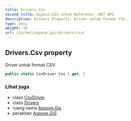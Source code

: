 ```yaml
---
title: Drivers.Csv
second_title: Aspose.GIS untuk Referensi .NET API
description: Drivers Properti. Driver untuk format CSV.
type: docs
weight: 10
url: /id/net/aspose.gis/drivers/csv/
---
```

## Drivers.Csv property

Driver untuk format CSV.

```csharp
public static CsvDriver Csv { get; }
```

### Lihat juga

* class [CsvDriver](../../../aspose.gis.formats.csv/csvdriver/)
* class [Drivers](../)
* ruang nama [Aspose.Gis](../../drivers/)
* perakitan [Aspose.GIS](../../../)


